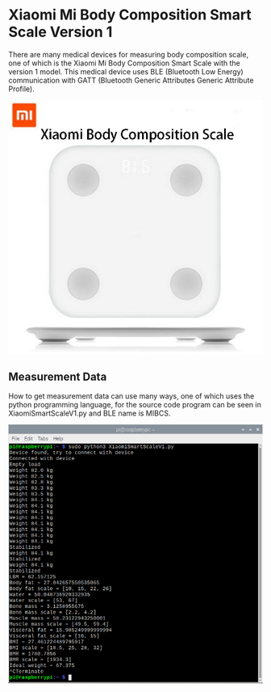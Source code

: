 # Xiaomi Mi Body Composition Smart Scale Version 1
There are many medical devices for measuring body composition scale, one of which is the Xiaomi Mi Body Composition Smart Scale with the version 1 model. This medical device uses BLE (Bluetooth Low Energy) communication with GATT (Bluetooth Generic Attributes Generic Attribute Profile).

![gambar-product][gambar-product-url]

## Measurement Data
How to get measurement data can use many ways, one of which uses the python programming language, for the source code program can be seen in XiaomiSmartScaleV1.py and BLE name is MIBCS.

![gambar-screenshot][gambar-screenshot-url]

<!-- MARKDOWN LINKS -->
[gambar-product-url]: https://github.com/agungpambudi55/xiaomi-mi-body-composition-smart-scale/blob/master/Xiaomi%20Smart%20Scale%20V1%20-%20Product.jpg
[gambar-screenshot-url]: https://github.com/agungpambudi55/xiaomi-mi-body-composition-smart-scale/blob/master/Xiaomi%20Smart%20Scale%20V1%20-%20Screenshot.png